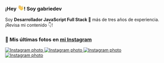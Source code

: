 <h3>¡Hey <img src="https://raw.githubusercontent.com/ABSphreak/ABSphreak/master/gifs/Hi.gif" width="20px" decondig="async">! Soy gabriedev</h3>

<p>Soy <strong>Desarrollador JavaScript Full Stack 🚀</strong> más de tres años de experiencia.<br />¡Revisa mi contenido 👇!</p>

### 📸 Mis últimas fotos en [mi Instagram](https://instagram.com/gabrie.dev)


<a href='https://instagram.com/p/CvbSWa8owHU' target='_blank'>
  <img width='20%' src='https://scontent-lcy1-1.cdninstagram.com/v/t51.2885-15/363908078_1030349975003313_8793302619322602583_n.jpg?stp=dst-jpg_e15&_nc_ht=scontent-lcy1-1.cdninstagram.com&_nc_cat=109&_nc_ohc=o8pReCqcGrsAX9vK74l&edm=APU89FABAAAA&ccb=7-5&oh=00_AfCeelH_pbMMI-wpMng-7r60VsX7tMznQwfE-6u3njsq6w&oe=64D43E42&_nc_sid=bc0c2c' alt='Instagram photo' />
</a>
<a href='https://instagram.com/p/CvYfhTDNdYH' target='_blank'>
  <img width='20%' src='https://scontent-lcy1-1.cdninstagram.com/v/t51.2885-15/364182734_1346681872867607_1206376565435443487_n.jpg?stp=dst-jpg_e15&_nc_ht=scontent-lcy1-1.cdninstagram.com&_nc_cat=111&_nc_ohc=-yu0HF86PsUAX8R1C6L&edm=APU89FABAAAA&ccb=7-5&oh=00_AfC_0bFC3jw8itDuPE5EwwKQcFbxn1ii9PMdcrLS2pnFtw&oe=64D1FB18&_nc_sid=bc0c2c' alt='Instagram photo' />
</a>
<a href='https://instagram.com/p/CvMDAgtsm6j' target='_blank'>
  <img width='20%' src='https://scontent-lcy1-2.cdninstagram.com/v/t51.2885-15/363283716_185057437893094_6434751601503753544_n.jpg?stp=dst-jpg_e15&_nc_ht=scontent-lcy1-2.cdninstagram.com&_nc_cat=110&_nc_ohc=h7kScOdqQscAX8n3HCm&edm=APU89FABAAAA&ccb=7-5&oh=00_AfCH674oYBxZSFJ30-gyXlXsJ8v-sS0xpGDwcXDBYDj6ng&oe=64D45C89&_nc_sid=bc0c2c' alt='Instagram photo' />
</a>
<a href='https://instagram.com/p/CtruQitPJU1' target='_blank'>
  <img width='20%' src='https://scontent-lcy1-1.cdninstagram.com/v/t51.2885-15/354557634_595647665883083_2498794285121939883_n.jpg?stp=dst-jpg_e15_fr_s1080x1080&_nc_ht=scontent-lcy1-1.cdninstagram.com&_nc_cat=111&_nc_ohc=D66X_NMUWu8AX_oVJaK&edm=APU89FABAAAA&ccb=7-5&oh=00_AfAk4Ne4CnQYH9rRh-zzdo8fKGiDTuDYVYcdPDk0KCpVbQ&oe=64D471E3&_nc_sid=bc0c2c' alt='Instagram photo' />
</a>
